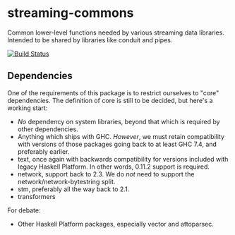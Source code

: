 streaming-commons
=================

Common lower-level functions needed by various streaming data libraries.
Intended to be shared by libraries like conduit and pipes.

[![Build Status](https://dev.azure.com/fpco/streaming-commons/_apis/build/status/fpco.streaming-commons?branchName=master)](https://dev.azure.com/fpco/streaming-commons/_build/latest?definitionId=2&branchName=master)

Dependencies
------------

One of the requirements of this package is to restrict ourselves to "core"
dependencies. The definition of core is still to be decided, but here's a
working start:

* *No* dependency on system libraries, beyond that which is required by other
  dependencies.
* Anything which ships with GHC. *However*, we must retain compatibility with
  versions of those packages going back to at least GHC 7.4, and preferably
  earlier.
* text, once again with backwards compatibility for versions included with
  legacy Haskell Platform. In other words, 0.11.2 support is required.
* network, support back to 2.3. We do *not* need to support the
  network/network-bytestring split.
* stm, preferably all the way back to 2.1.
* transformers

For debate:

* Other Haskell Platform packages, especially vector and attoparsec.
